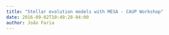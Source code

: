 ```yaml
---
title: "Stellar evolution models with MESA - CAUP Workshop"
date: 2016-09-02T10:49:28-04:00
author: João Faria
---
```



